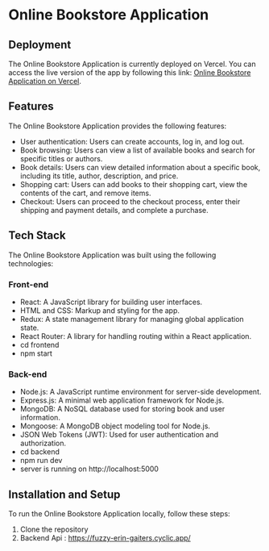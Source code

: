 # Online Bookstore Application

## Deployment

The Online Bookstore Application is currently deployed on Vercel. You can access the live version of the app by following this link: <a href="https://bookapp-zeta.vercel.app/">Online Bookstore Application on Vercel</a>.

## Features

The Online Bookstore Application provides the following features:

<ul>
  <li>User authentication: Users can create accounts, log in, and log out.</li>
  <li>Book browsing: Users can view a list of available books and search for specific titles or authors.</li>
  <li>Book details: Users can view detailed information about a specific book, including its title, author, description, and price.</li>
  <li>Shopping cart: Users can add books to their shopping cart, view the contents of the cart, and remove items.</li>
  <li>Checkout: Users can proceed to the checkout process, enter their shipping and payment details, and complete a purchase.</li>
</ul>

## Tech Stack

The Online Bookstore Application was built using the following technologies:

### Front-end

- React: A JavaScript library for building user interfaces.
- HTML and CSS: Markup and styling for the app.
- Redux: A state management library for managing global application state.
- React Router: A library for handling routing within a React application.
- cd frontend
- npm start

### Back-end

- Node.js: A JavaScript runtime environment for server-side development.
- Express.js: A minimal web application framework for Node.js.
- MongoDB: A NoSQL database used for storing book and user information.
- Mongoose: A MongoDB object modeling tool for Node.js.
- JSON Web Tokens (JWT): Used for user authentication and authorization.
- cd backend
- npm run dev
- server is running on http://localhost:5000
## Installation and Setup

To run the Online Bookstore Application locally, follow these steps:

1. Clone the repository
2. Backend Api : https://fuzzy-erin-gaiters.cyclic.app/
